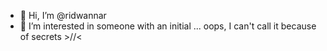 - 👋 Hi, I’m @ridwannar
- 👀 I’m interested in someone with an initial ... oops, I can't call it because of secrets >//<



<!---
ridwannar/ridwannar is a ✨ special ✨ repository because its `README.md` (this file) appears on your GitHub profile.
You can click the Preview link to take a look at your changes.
--->
